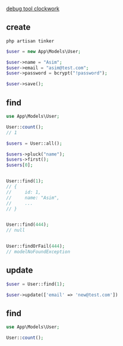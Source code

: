[debug tool clockwork](https://github.com/itsgoingd/clockwork)


## create
`php artisan tinker`
```php
$user = new App\Models\User;

$user->name = "Asim";
$user->email = "asim@test.com";
$user->password = bcrypt("!password");

$user->save();
```


## find
```php
use App\Models\User;

User::count();
// 1

$users = User::all();

$users->pluck("name");
$users->first();
$users[0];


User::find(1);
// {
//     id: 1,
//     name: "Asim",
//     ...
// }


User::find(444);
// null


User::findOrFail(444);
// modelNoFoundException
```


## update
```php
$user = User::find(1);

$user->update(['email' => 'new@test.com'])
```


## find
```php
use App\Models\User;

User::count();
```
